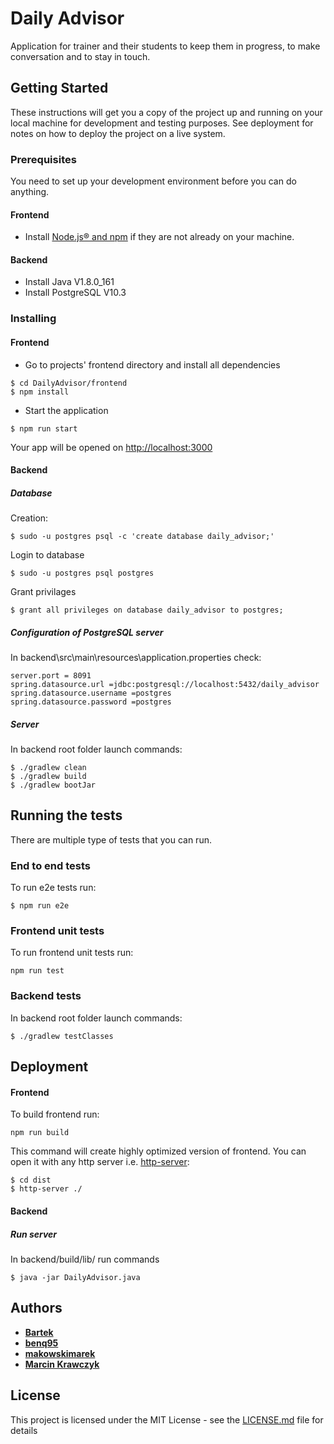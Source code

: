 # Daily Advisor

Application for trainer and their students to keep them in progress, to make conversation and to stay in touch.

## Getting Started

These instructions will get you a copy of the project up and running on your local machine for development and testing purposes. See deployment for notes on how to deploy the project on a live system.

### Prerequisites

You need to set up your development environment before you can do anything.

#### Frontend

* Install [Node.js® and npm][1] if they are not already on your machine.

#### Backend

* Install Java V1.8.0_161
* Install PostgreSQL V10.3

### Installing

#### Frontend

* Go to projects' frontend directory and install all dependencies

```
$ cd DailyAdvisor/frontend
$ npm install
```

* Start the application

```
$ npm run start
```

Your app will be opened on [http://localhost:3000][2]

#### Backend

##### Database

Creation:
```
$ sudo -u postgres psql -c 'create database daily_advisor;'
```
Login to database
```
$ sudo -u postgres psql postgres
```
Grant privilages
```
$ grant all privileges on database daily_advisor to postgres;
```

##### Configuration of PostgreSQL server

In backend\src\main\resources\application.properties check:
```
server.port = 8091
spring.datasource.url =jdbc:postgresql://localhost:5432/daily_advisor
spring.datasource.username =postgres
spring.datasource.password =postgres
```
##### Server
In backend root folder launch commands:
```
$ ./gradlew clean
$ ./gradlew build
$ ./gradlew bootJar
```

## Running the tests

There are multiple type of tests that you can run.

### End to end tests

To run e2e tests run:

```
$ npm run e2e
```

### Frontend unit tests

To run frontend unit tests run:

```
npm run test
```

### Backend tests

In backend root folder launch commands:
```
$ ./gradlew testClasses
```

## Deployment

#### Frontend

To build frontend run:

```
npm run build
```

This command will create highly optimized version of frontend. You can open it with any http server i.e. [http-server][3]:

```
$ cd dist
$ http-server ./
```

#### Backend
##### Run server
In backend/build/lib/ run commands
```
$ java -jar DailyAdvisor.java
```

## Authors

* **[Bartek][4]**
* **[benq95][5]**
* **[makowskimarek][6]**
* **[Marcin Krawczyk][7]**

## License

This project is licensed under the MIT License - see the [LICENSE.md](LICENSE.md) file for details


[1]: https://nodejs.org/en/
[2]: http://localhost:3000
[3]: https://github.com/indexzero/http-server
[4]: https://github.com/BartoszBaczek
[5]: https://github.com/benq95
[6]: https://github.com/makowskimarek
[7]: https://github.com/marckraw

